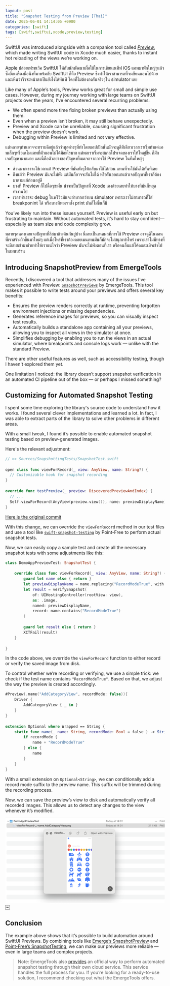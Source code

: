```yaml
---
layout: post
title: "Snapshot Testing from Preview [Thai]"
date: 2025-06-01 14:14:05 +0900
categories: [swift]
tags: [swift,swiftui,xcode,preview,testing]
---
```


SwiftUI was introduced alongside with a companion tool called *[Preview](https://developer.apple.com/documentation/swiftui/previews-in-xcode)*, which made writing SwiftUI code in Xcode much easier, thanks to instant hot reloading of the views we’re working on.


Apple ปล่อยเฟรทเวิค SwiftUI ให้กับนักพัฒนาเผื่อใช้ในการเขียนเนทีฟ iOS แอพมาพักใหญ่ๆแล้ว ซึ่งอีกเครื่องมือนึงที่มาพร้มกับ SwiftUI ก็คือ Preview ซึ่งทำให้เราสามารถที่จะเขียนแอพไปด้วย และเห็นว่าวิวจะหน้าตาเป็นยังไงได้ทันที โดยที่ไม่ต้องกดรันจริงๆใน simulator เลย

Like many of Apple’s tools, Preview works great for small and simple use cases. However, during my journey working with large teams on SwiftUI projects over the years, I’ve encountered several recurring problems:

- We often spend more time fixing broken previews than actually using them.
- Even when a preview isn’t broken, it may still behave unexpectedly.
- Preview and Xcode can be unreliable, causing significant frustration when the preview doesn't work.
- Debugging within Preview is limited and not very effective.

แต่หลายๆท่านอาจจะทราบดีอยู่แล้วว่าทูลต่างๆที่ทำโดยแอปเปิลนั้นมักจะดูดีทีเดียวเวลาเราเริ่มทำแค่แอพเล็กๆหรือเดโมแอพที่ตัวแอพไม่ได้มีอะไรมาก แต่พอเราเริ่มจะสเกลโปรเจคของเราให้ใหญ่ขึ้น ก็มักเจอปัญหามากมาย และนี่คือตัวอย่างของปัญหาที่ผมเจอจากการใช้ Preview ในทีมใหญ่ๆ

- ส่วนมากเราจะใช้เวลาแก้ Preview ที่มันพังๆให้กลับมาใช้ได้ก่อน แทนที่จะใช้มันได้ทันทีเลย
- ถึงแม้ว่า Preview มันจะไม่พัง แต่มันก็อาจจะรันไม่ได้ หรือรันออกมาแล้วเจอปัญหาที่เราก็ต้องมาตามแก้ก่อนอยู่ดี
- บางที Preview ก็ไปดื้อๆซะงั้น น่าจะเป็นปัญหาที่ Xcode เองด้วยเลยทำให้บางทีมันก็หยุดทำงานไป
- เวลาทำเราจะ debug ในพรีวิวมันจะลำบากกว่าบน simulator เพราะเราไม่สามารถที่ใส่ breakponint ได้ หรือบางทีพอเราสั่ง print มันก็ไม่ขึ้นก็มี

You’ve likely run into these issues yourself. Preview is useful early on but frustrating to maintain. Without automated tests, it’s hard to stay confident—especially as team size and code complexity grow.

หลายๆคนคงเคยเจอปัญหาที่ลิสมาข้างต้นกันยู่บ้าง นี่เลยเป็นเหตผลที่การใช้ Preview อาจดูดีในตอนที่เราสร้างวิวขึ้นมาใหม่ๆ แต่เมื่อไหร่ที่เราต้องคอยเมนเทนมันก็มักจะไม่สนุกเท่าไหร่ เพราะเราไม่มีทางที่จะมีเทสเข้ามาช่วยทำให้เราแน่ใจว่า Preview มันจะไม่พังตอนที่เรา หรือคนอื่นแก้โค้ดและเมิจเข้าไปในเมนบร้าน

## Introducing SnapshotPreview from EmergeTools

Recently, I discovered a tool that addresses many of the issues I've experienced with Preview: [`SnapshotPreviews`](https://github.com/EmergeTools/SnapshotPreviews) by EmergeTools. This tool makes it possible to write tests around your previews and offers several key benefits:

- Ensures the preview renders correctly at runtime, preventing forgotten environment injections or missing dependencies.
- Generates reference images for previews, so you can visually inspect test results.
- Automatically builds a standalone app containing all your previews, allowing you to inspect all views in the simulator at once.
- Simplifies debugging by enabling you to run the views in an actual simulator, where breakpoints and console logs work — unlike with the standard Preview.

There are other useful features as well, such as accessibility testing, though I haven't explored them yet.

One limitation I noticed: the library doesn’t support snapshot verification in an automated CI pipeline out of the box — or perhaps I missed something?

## Customizing for Automated Snapshot Testing

I spent some time exploring the library's source code to understand how it works. I found several clever implementations and learned a lot. In fact, I was able to extract parts of the library to solve other problems in different areas. 

With a small tweak, I found it’s possible to enable automated snapshot testing based on preview-generated images.

Here's the relevant adjustment:

```swift
// >> Sources/SnapshottingTests/SnapshotTest.swift

open class func viewForRecord(_ view: AnyView, name: String?) {
  // Customizable hook for snapshot recording
}

override func testPreview(_ preview: DiscoveredPreviewAndIndex) {
  // ...
  Self.viewForRecord(AnyView(preview.view()), name: previewDisplayName)
}
```
[Here is the original commit](https://github.com/ambas/SnapshotPreviews/commit/7ec51631760446d308425f876fca1b962a828062#diff-ec2efc3fbf7d7fb61842e6752102cc3c3f9d74ef7826921d6db1869cac2f5f0c)

With this change, we can override the `viewForRecord` method in our test files and use a tool like [`swift-snapshot-testing`](https://github.com/pointfreeco/swift-snapshot-testing) by Point-Free to perform actual snapshot tests.

Now, we can easily copy a sample test and create all the necessary snapshot tests with some adjustments like this:

```swift
class DemoAppPreviewTest: SnapshotTest {

    override class func viewForRecord(_ view: AnyView, name: String?) {
        guard let name else { return }
        let previewDisplayName = name.replacing("RecordModeTrue", with: "")
        let result = verifySnapshot(
            of: UIHostingController(rootView: view),
            as: .image,
            named: previewDisplayName,
            record: name.contains("RecordModeTrue")
        )

        guard let result else { return }
        XCTFail(result)
    }

}
```

In the code above, we override the `viewForRecord` function to either record or verify the saved image from disk.

To control whether we’re recording or verifying, we use a simple trick: we check if the test name contains `"RecordModeTrue"`. Based on that, we adjust the way the preview is created accordingly.

```swift
#Preview(.name("AddCategoryView", recordMode: false)){
    Driver {
        AddCategoryView { _ in }
    }
}

extension Optional where Wrapped == String {
    static func name(_ name: String, recordMode: Bool = false ) -> String {
        if recordMode {
            name + "RecordModeTrue"
        } else {
            name
        }
    }
}
```

With a small extension on `Optional<String>`, we can conditionally add a record mode suffix to the preview name. This suffix will be trimmed during the recording process.

Now, we can save the preview’s view to disk and automatically verify all recorded images. This allows us to detect any changes to the view whenever it’s modified.

![Record Example](/assets/2025-06-01-record-exmaple.png)￼


## Conclusion

The example above shows that it’s possible to build automation around SwiftUI Previews. By combining tools like [Emerge’s SnapshotPreview](https://github.com/EmergeTools/SnapshotPreviews) and [Point-Free’s SnapshotTesting](https://github.com/pointfreeco/swift-snapshot-testing), we can make our previews more reliable — even in large teams and complex projects.

> Note: EmergeTools also [provides](https://www.emergetools.com/#snapshots) an official way to perform automated snapshot testing through their own cloud service. This service handles the full process for you. If you’re looking for a ready-to-use solution, I recommend checking out what the EmergeTools offers.



